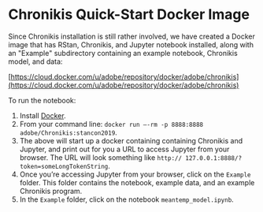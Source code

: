 # Chronikis Quick-Start Docker Image

Since Chronikis installation is still rather involved, we have created a Docker image that has RStan, Chronikis, and Jupyter notebook installed, along with an "Example" subdirectory containing an example notebook, Chronikis model, and data:
 
[https://cloud.docker.com/u/adobe/repository/docker/adobe/chronikis](https://cloud.docker.com/u/adobe/repository/docker/adobe/chronikis)
 
To run the notebook:
1. Install [Docker](https://www.docker.com/).
2. From your command line: `docker run –-rm -p 8888:8888 adobe/Chronikis:stancon2019`.
3. The above will start up a docker containing containing Chronikis and Jupyter, and print out for you a URL to access Jupyter from your browser. The URL will look something like `http:// 127.0.0.1:8888/?token=someLongTokenString`.
4. Once you’re accessing Jupyter from your browser, click on the `Example` folder. This folder contains the notebook, example data, and an example Chronikis program.
5. In the `Example` folder, click on the notebook `meantemp_model.ipynb`.
 